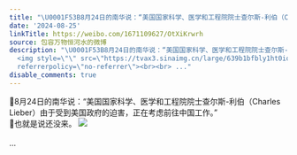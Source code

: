 ```yaml
---
title: "\U0001F53B8月24日的南华说：“美国国家科学、医学和工程院院士查尔斯-利伯（Charles Lieber）由于受到美国政府的迫害，正在考虑前往中国工作。”\U0001F53B也就是说还没来。..."
date: '2024-08-25'
linkTitle: https://weibo.com/1671109627/OtXiKrwrh
source: 包容万物恒河水的微博
description: "\U0001F53B8月24日的南华说：“美国国家科学、医学和工程院院士查尔斯-利伯（Charles Lieber）由于受到美国政府的迫害，正在考虑前往中国工作。”<br>\U0001F53B也就是说还没来。
  <img style=\"\" src=\"https://tvax3.sinaimg.cn/large/639b1bfbly1ht0iqjyitbj20la0m7wqg.jpg\"
  referrerpolicy=\"no-referrer\"><br><br> ..."
disable_comments: true
---
```

🔻8月24日的南华说：“美国国家科学、医学和工程院院士查尔斯-利伯（Charles Lieber）由于受到美国政府的迫害，正在考虑前往中国工作。”<br>🔻也就是说还没来。 <img style="" src="https://tvax3.sinaimg.cn/large/639b1bfbly1ht0iqjyitbj20la0m7wqg.jpg" referrerpolicy="no-referrer"><br><br> ...
